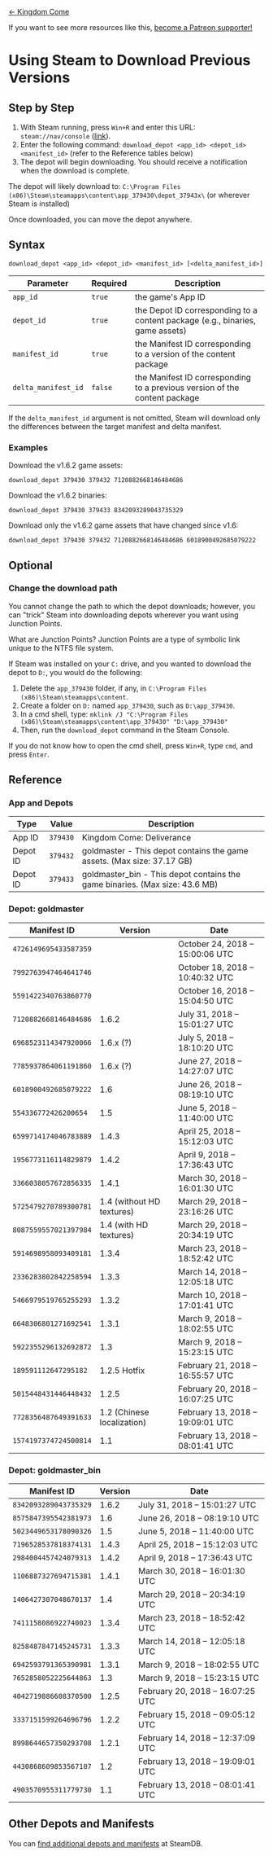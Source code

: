 <!-- TITLE: Using Steam to Download Previous Versions -->

[&larr; Kingdom Come](/kingdomcome)

If you want to see more resources like this, [become a Patreon supporter!](https://www.patreon.com/fireundubh) 

# Using Steam to Download Previous Versions
## Step by Step

1. With Steam running, press `Win+R` and enter this URL: `steam://nav/console` ([link](steam://nav/console)).
2. Enter the following command: `download_depot <app_id> <depot_id> <manifest_id>` (refer to the Reference tables below)
3. The depot will begin downloading. You should receive a notification when the download is complete.

The depot will likely download to: `C:\Program Files (x86)\Steam\steamapps\content\app_379430\depot_37943x\` (or wherever Steam is installed)

Once downloaded, you can move the depot anywhere.

## Syntax

```
download_depot <app_id> <depot_id> <manifest_id> [<delta_manifest_id>]
```

Parameter | Required | Description
--- | --- | ---
`app_id` | `true` | the game's App ID
`depot_id` | `true` | the Depot ID corresponding to a content package (e.g., binaries, game assets)
`manifest_id` | `true` | the Manifest ID corresponding to a version of the content package
`delta_manifest_id` | `false` | the Manifest ID corresponding to a previous version of the content package

If the `delta_manifest_id` argument is not omitted, Steam will download only the differences between the target manifest and delta manifest.

### Examples

Download the v1.6.2 game assets:

```
download_depot 379430 379432 7120882668146484686
```

Download the v1.6.2 binaries:

```
download_depot 379430 379433 8342093289043735329
```

Download only the v1.6.2 game assets that have changed since v1.6:

```
download_depot 379430 379432 7120882668146484686 6018900492685079222
```

## Optional

### Change the download path

You cannot change the path to which the depot downloads; however, you can "trick" Steam into downloading depots wherever you want using Junction Points.

What are Junction Points? Junction Points are a type of symbolic link unique to the NTFS file system.

If Steam was installed on your `C:` drive, and you wanted to download the depot to `D:`, you would do the following:

1. Delete the `app_379430` folder, if any, in `C:\Program Files (x86)\Steam\steamapps\content`.
2. Create a folder on `D:` named `app_379430`, such as `D:\app_379430`.
3. In a cmd shell, type: `mklink /J "C:\Program Files (x86)\Steam\steamapps\content\app_379430" "D:\app_379430"`
4. Then, run the `download_depot` command in the Steam Console.

If you do not know how to open the cmd shell, press `Win+R`, type `cmd`, and press `Enter`.

## Reference

### App and Depots

Type | Value | Description
--- | --- | ---
App ID | `379430` | Kingdom Come: Deliverance
Depot ID | `379432` | goldmaster - This depot contains the game assets. (Max size: 37.17 GB)
Depot ID | `379433` | goldmaster_bin - This depot contains the game binaries. (Max size: 43.6 MB)

### Depot: goldmaster

Manifest ID | Version | Date
--- | --- | ---
`4726149695433587359` | | October 24, 2018 – 15:00:06 UTC
`7992763947464641746` | | October 18, 2018 – 10:40:32 UTC
`5591422340763860770` | | October 16, 2018 – 15:04:50 UTC
`7120882668146484686` | 1.6.2 | July 31, 2018 – 15:01:27 UTC
`6968523114347920066` | 1.6.x (?) | July 5, 2018 – 18:10:20 UTC
`7785937864061191860` | 1.6.x (?) | June 27, 2018 – 14:27:07 UTC
`6018900492685079222` | 1.6 | June 26, 2018 – 08:19:10 UTC
`554336772426200654` | 1.5 | June 5, 2018 – 11:40:00 UTC
`6599714174046783889` | 1.4.3 | April 25, 2018 – 15:12:03 UTC
`1956773116114829879` | 1.4.2 | April 9, 2018 – 17:36:43 UTC
`3366038057672856335` | 1.4.1 | March 30, 2018 – 16:01:30 UTC
`5725479270789300781` | 1.4 (without HD textures) | March 29, 2018 – 23:16:26 UTC
`8087559557021397984` | 1.4 (with HD textures) | March 29, 2018 – 20:34:19 UTC
`5914698958093409181` | 1.3.4 | March 23, 2018 – 18:52:42 UTC
`2336283802842258594` | 1.3.3 | March 14, 2018 – 12:05:18 UTC
`5466979519765255293` | 1.3.2 | March 10, 2018 – 17:01:41 UTC
`6648306801271692541` | 1.3.1 | March 9, 2018 – 18:02:55 UTC
`5922355296132692872` | 1.3 | March 9, 2018 – 15:23:15 UTC
`189591112647295182` | 1.2.5 Hotfix | February 21, 2018 – 16:55:57 UTC
`5015448431446448432` | 1.2.5 | February 20, 2018 – 16:07:25 UTC
`7728356487649391633` | 1.2 (Chinese localization) | February 13, 2018 – 19:09:01 UTC
`1574197374724500814` | 1.1 | February 13, 2018 – 08:01:41 UTC

### Depot: goldmaster_bin

Manifest ID | Version | Date
--- | --- | ---
`8342093289043735329` | 1.6.2 | July 31, 2018 – 15:01:27 UTC
`8575847395542381973` | 1.6 | June 26, 2018 – 08:19:10 UTC
`5023449653178090326` | 1.5 | June 5, 2018 – 11:40:00 UTC
`7196528537818374131` | 1.4.3 | April 25, 2018 – 15:12:03 UTC
`2984004457424079313` | 1.4.2 | April 9, 2018 – 17:36:43 UTC
`1106887327694715381` | 1.4.1 | March 30, 2018 – 16:01:30 UTC
`1406427307048670137` | 1.4 | March 29, 2018 – 20:34:19 UTC
`7411158086922740023` | 1.3.4 | March 23, 2018 – 18:52:42 UTC
`8258487847145245731` | 1.3.3 | March 14, 2018 – 12:05:18 UTC
`6942593791365390981` | 1.3.1 | March 9, 2018 – 18:02:55 UTC
`7652858052225644863` | 1.3 | March 9, 2018 – 15:23:15 UTC
`4042719886608370500` | 1.2.5 | February 20, 2018 – 16:07:25 UTC
`3337151599264696796` | 1.2.2 | February 15, 2018 – 09:05:12 UTC
`8998644657350293708` | 1.2.1 | February 14, 2018 – 12:37:09 UTC
`4430868609853567107` | 1.2 | February 13, 2018 – 19:09:01 UTC
`4903570955311779730` | 1.1 | February 13, 2018 – 08:01:41 UTC

## Other Depots and Manifests

You can [find additional depots and manifests](https://steamdb.info/app/379430/depots/) at SteamDB.